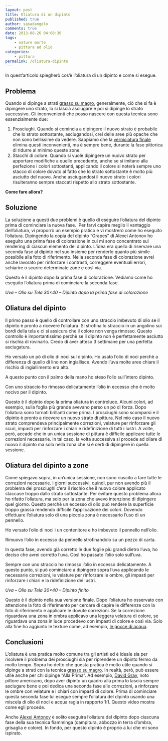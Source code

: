 ```yaml
---
layout: post
title: Oliatura di un dipinto
published: true
author: sasadangelo
comments: true
date: 2013-08-26 04:08:30
tags:
    - nature morte
    - pittura ad olio
categories:
    - pittura
permalink: /oliatura-dipinto
---
```



In quest&#8217;articolo spiegherò cos&#8217;è l&#8217;oliatura di un dipinto e come si esegue.
  


## Problema

Quando si dipinge a strati [grasso su magro][1], generalmente, ciò che si fa è dipingere uno strato, lo si lascia asciugare e poi si dipinge lo strato successivo. Gli inconvenienti che posso nascere con questa tecnica sono essenzialmente due:

  1. Prosciughi. Quando si comincia a dipingere il nuovo strato è probabile che lo strato sottostante, asciugandosi, crei delle aree più opache che non sono bellissime da vedere. Sappiamo che la [verniciatura finale][2] elimina questi inconvenienti, ma è sempre bene, durante la fase pittorica di ridurre al minimo queste zone.
  2. Stacchi di colore. Quando si vuole dipingere un nuovo strato per apportare modifiche a quello precedente, anche se si imitano alla perfezione i colori sottostanti, applicando il colore si noterà sempre uno stacco di colore dovuto al fatto che lo strato sottostante è molto più asciutto del nuovo. Anche asciugandosi il nuovo strato i colori risulteranno sempre staccati rispetto allo strato sottostante.

**Come fare allora?**

## Soluzione

La soluzione a questi due problemi è quello di eseguire l&#8217;oliatura del dipinto prima di cominciare la nuova fase.  Per farvi capire meglio il vantaggio dell&#8217;oliatura, vi proporrò un esempio pratico e vi mostrerò come ho eseguito l&#8217;oliatura. Dipingendo la copia del dipinto &#8220;Grapes&#8221; di Alexei Antonov ho eseguito una prima fase di colorazione in cui mi sono concentrato sul rendering di ciascun elemento del dipinto. L&#8217;idea era quello di riservare una seconda fase al dipinto nel suo insieme per renderlo quanto più simile possibile alla foto di riferimento. Nella seconda fase di colorazione avrei anche lavorato per rinforzare i contrasti, correggere eventuali errori, schiarire o scurire determinate zone e così via.

Questo è il dipinto dopo la prima fase di colorazione. Vediamo come ho eseguito l&#8217;oliatura prima di cominciare la seconda fase.



_Uva &#8211; Olio su Tela 30&#215;40 &#8211; Dipinto dopo la prima fase di colorazione_

## Oliatura del dipinto



Il primo passo è quello di controllare con uno straccio imbevuto di olio se il dipinto è pronto a ricevere l&#8217;oliatura. Si strofina lo straccio in un angolino sui bordi della tela e ci si assicura che il colore non venga rimosso. Questo controllo è importantissimo perchè se il dipinto non è perfettamente asciutto si rischia di rovinarlo. Credo di aver atteso 3 settimane per una perfetta asciugatura.



Ho versato un pò di olio di noci sul dipinto. Ho usato l&#8217;olio di noci perchè a differenza di quello di lino non ingiallisce. Avendo l&#8217;uva molte aree chiare il rischio di ingiallimento era alto.



A questo punto con il palmo della mano ho steso l&#8217;olio sull&#8217;intero dipinto.



Con uno straccio ho rimosso delicatamente l&#8217;olio in eccesso che è molto nocivo per il dipinto.



Questo è il dipinto dopo la prima oliatura in controluce. Alcuni colori, ad esempio, sulla foglia più grande avevano perso un pò di forza. Dopo l&#8217;oliatura sono tornati brillanti come prima. I prosciughi sono scomparsi e il dipinto è pronto a ricevere un nuovo strato di pittura. Nel mio caso il nuovo strato comprendeva principalmente correzioni, velature per rinforzare gli scuri, impasti per rinforzare i chiari e ridefinizione di tutti i lustri. A volte, però, accade che in un unica sessione di pittura è difficile applicare tutte le correzioni necessarie. In tal caso, la volta successiva si procede ad oliare di nuovo il dipinto ma solo nella zona che si è certi di dipingere in quella sessione.

## Oliatura del dipinto a zone

Come spiegavo sopra, in un&#8217;unica sessione, non sono riuscito a fare tutte le correzioni necessarie. I giorni successivi, quindi, pur non avendo più il problema dei prosciughi c&#8217;era il rischio che il nuovo colore applicato staccase troppo dallo strato sottostante. Per evitare questo problema allora ho rifatto l&#8217;oliatura, ma solo per la zona che avevo intenzione di dipingere quel giorno. Questo perchè un eccesso di olio può rendere la superficie troppo grassa rendendo difficile l&#8217;applicazione dei colori. Dovendo effettuare l&#8217;oliatura solo di una piccola zona è necessario l&#8217;uso di un pennello.



Ho versato l&#8217;olio di noci i un contenitore e ho imbevuto il pennello nell&#8217;olio.



Rimuovo l&#8217;olio in eccesso da pennello strofinandolo su un pezzo di carta.



In questa fase, avendo già corretto le due foglie più grandi dietro l&#8217;uva, ho deciso che avrei corretto l&#8217;uva. Così ho passato l&#8217;olio solo sull&#8217;uva.



Sempre con uno straccio ho rimosso l&#8217;olio in eccesso delicatamente. A questo punto, si può cominciare a dipingere sopra l&#8217;uva applicando le necessarie correzioni, le velature per rinforzare le ombre, gli impasti per rinforzare i chiari e la ridefinizione dei lustri.



_Uva &#8211; Olio su Tela 30&#215;40 &#8211; Dipinto finito_

Questo è il dipinto nella sua versione finale. Dopo l&#8217;oliatura ho osservato con attenzione la foto di riferimento per cercare di capire le differenze con la foto di riferimento e applicare le dovute correzioni. Se la correzione riguardava una zona in ombra applicavo una leggera velatura di colore, se riguardava una zona in luce procedevo con impasti di colore e così via. Solo alla fine ho aggiunto le texture come, ad esempio, [le gocce di acqua][3].

## Conclusioni

L&#8217;oliatura è una pratica molto comune tra gli artisti ed è ideale sia per risolvere il problema dei prosciughi sia per riprendere un dipinto fermo da molto tempo. Sopra ho detto che questa pratica è molto utile quando si dipinge a strati con la tecnica [grasso su magro][1]. In realtà, però, può essere utile anche per chi dipinge &#8220;Alla Prima&#8221;. Ad esempio, [David Gray][4], noto pittore americano, dopo aver dipinto un quadro alla prima lo lascia sempre asciugare bene e poi dedica una seconda fase alle correzioni, a rinforzare le ombre con velature e i chiari con impasti di colore. Prima di cominciare questa seconda fase lui esegue sempre l&#8217;oliatura del dipinto usando una miscela di olio di noci e acqua ragia in rapporto 1:1. Questo video mostra come egli procede.



Anche [Alexei Antonov][5] è solito eseguira l&#8217;oliatura del dipinto dopo ciascuna fase della sua tecnica fiamminga (campitura, abbozzo in terra d&#8217;ombra, grisaglia e colore). In fondo, per questo dipinto è proprio a lui che mi sono ispirato.

 [1]: /tecnica-bagnato-bagnato-grasso-magro/ "Grasso su magro"
 [2]: /vernice-finale-dipinto/ "Vernice Finale"
 [3]: /dipingere-gocce-di-acqua/ "Dipingere gocce di acqua"
 [4]: https://www.davidgrayart.com/#home "David Gray"
 [5]: https://antonovart.com/ "Alexei Antonov"